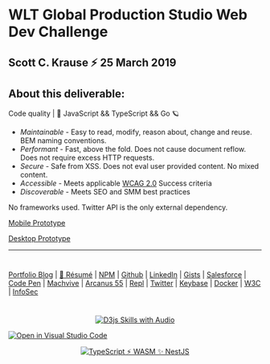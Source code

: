 # WLT Global Production Studio Web Dev Challenge 
Scott C. Krause ⚡️ 25 March 2019
-
About this deliverable:
-

Code quality | 🚀 JavaScript && TypeScript && Go 🪐
- *Maintainable* - Easy to read, modify, reason about, change and reuse. BEM naming conventions.
- *Performant* - Fast, above the fold. Does not cause document reflow. Does not require excess  HTTP requests.
- *Secure* - Safe from XSS. Does not eval user provided content. No mixed content.
- *Accessible* - Meets applicable [WCAG 2.0](https://www.thescottkrause.com/tags/wcag/) Success criteria
- *Discoverable* - Meets SEO and SMM best practices

No frameworks used. Twitter API is the only external dependency.

[Mobile Prototype](https://www.thescottkrause.com/utils/neodigm55-mobile-resizer/?vp=m&uri=https://neodigm.github.io/wlt_global_production_studio/)

[Desktop Prototype](https://www.neodigm.github.io/wlt_global_production_studio/)

---
#
[Portfolio Blog](https://www.theScottKrause.com) |
[🦄 Résumé](https://www.thescottkrause.com/Arcanus_Scott_C_Krause_2020.pdf) |
[NPM](https://www.npmjs.com/~neodigm) |
[Github](https://github.com/neodigm) |
[LinkedIn](https://www.linkedin.com/in/neodigm55/) |
[Gists](https://gist.github.com/neodigm?direction=asc&sort=created) |
[Salesforce](https://trailblazer.me/id/skrause) |
[Code Pen](https://codepen.io/neodigm24) |
[Machvive](https://machvive.com/) |
[Arcanus 55](https://www.arcanus55.com/) |
[Repl](https://repl.it/@neodigm) |
[Twitter](https://twitter.com/neodigm24) |
[Keybase](https://keybase.io/neodigm) |
[Docker](https://hub.docker.com/u/neodigm) |
[W3C](https://www.w3.org/users/123844) |
[InfoSec](https://arcanus55.medium.com/offline-vs-cloud-password-managers-51b1fbebe301)
#


<p align="center">
  <a target="_blank" href="https://thescottkrause.com/d3_datavis_skills.html">
  <img src="https://repository-images.githubusercontent.com/178555357/2b6ad880-7aa0-11ea-8dde-63e70187e3e9" title="D3js Skills with Audio">
  </a>
</p>


[![Open in Visual Studio Code](https://open.vscode.dev/badges/open-in-vscode.svg)](https://open.vscode.dev/neodigm/vue_voyagers)
<p align="center">
  <a target="_blank" href="https://www.thescottkrause.com">
    <img src="https://neodigm.github.io/pan-fried-monkey-fisticuffs/thescottkrause_contact_card.png" title="TypeScript ⚡ WASM ✨ NestJS">
  </a>
</p>
